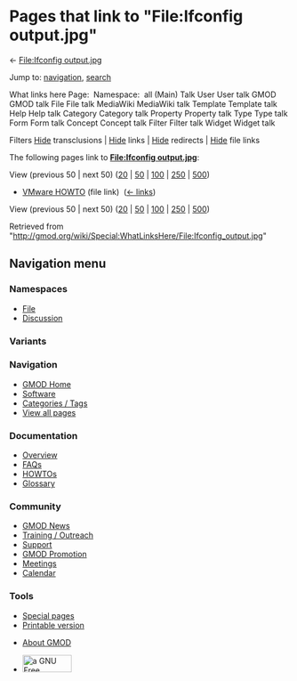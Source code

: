 <div id="mw-page-base" class="noprint">

</div>

<div id="mw-head-base" class="noprint">

</div>

<div id="content" class="mw-body" role="main">

<span id="top"></span>

<div id="mw-js-message" style="display:none;">

</div>



# <span dir="auto">Pages that link to "File:Ifconfig output.jpg"</span>

<div id="bodyContent">

<div id="contentSub">

← [File:Ifconfig
output.jpg](/wiki/File:Ifconfig_output.jpg "File:Ifconfig output.jpg")

</div>

<div id="jump-to-nav" class="mw-jump">

Jump to: [navigation](#mw-navigation), [search](#p-search)

</div>

<div id="mw-content-text">

What links here Page:  Namespace:  all (Main) Talk User User talk GMOD
GMOD talk File File talk MediaWiki MediaWiki talk Template Template talk
Help Help talk Category Category talk Property Property talk Type Type
talk Form Form talk Concept Concept talk Filter Filter talk Widget
Widget talk

Filters
[Hide](/mediawiki/index.php?title=Special:WhatLinksHere/File:Ifconfig_output.jpg&hidetrans=1 "Special:WhatLinksHere/File:Ifconfig output.jpg")
transclusions \|
[Hide](/mediawiki/index.php?title=Special:WhatLinksHere/File:Ifconfig_output.jpg&hidelinks=1 "Special:WhatLinksHere/File:Ifconfig output.jpg")
links \|
[Hide](/mediawiki/index.php?title=Special:WhatLinksHere/File:Ifconfig_output.jpg&hideredirs=1 "Special:WhatLinksHere/File:Ifconfig output.jpg")
redirects \|
[Hide](/mediawiki/index.php?title=Special:WhatLinksHere/File:Ifconfig_output.jpg&hideimages=1 "Special:WhatLinksHere/File:Ifconfig output.jpg")
file links

The following pages link to **[File:Ifconfig
output.jpg](/wiki/File:Ifconfig_output.jpg "File:Ifconfig output.jpg")**:

View (previous 50 \| next 50)
([20](/mediawiki/index.php?title=Special:WhatLinksHere/File:Ifconfig_output.jpg&limit=20 "Special:WhatLinksHere/File:Ifconfig output.jpg")
\|
[50](/mediawiki/index.php?title=Special:WhatLinksHere/File:Ifconfig_output.jpg&limit=50 "Special:WhatLinksHere/File:Ifconfig output.jpg")
\|
[100](/mediawiki/index.php?title=Special:WhatLinksHere/File:Ifconfig_output.jpg&limit=100 "Special:WhatLinksHere/File:Ifconfig output.jpg")
\|
[250](/mediawiki/index.php?title=Special:WhatLinksHere/File:Ifconfig_output.jpg&limit=250 "Special:WhatLinksHere/File:Ifconfig output.jpg")
\|
[500](/mediawiki/index.php?title=Special:WhatLinksHere/File:Ifconfig_output.jpg&limit=500 "Special:WhatLinksHere/File:Ifconfig output.jpg"))

- [VMware HOWTO](/wiki/VMware_HOWTO "VMware HOWTO") (file link) ‎
  <span class="mw-whatlinkshere-tools">([←
  links](/mediawiki/index.php?title=Special:WhatLinksHere&target=VMware+HOWTO "Special:WhatLinksHere"))</span>

View (previous 50 \| next 50)
([20](/mediawiki/index.php?title=Special:WhatLinksHere/File:Ifconfig_output.jpg&limit=20 "Special:WhatLinksHere/File:Ifconfig output.jpg")
\|
[50](/mediawiki/index.php?title=Special:WhatLinksHere/File:Ifconfig_output.jpg&limit=50 "Special:WhatLinksHere/File:Ifconfig output.jpg")
\|
[100](/mediawiki/index.php?title=Special:WhatLinksHere/File:Ifconfig_output.jpg&limit=100 "Special:WhatLinksHere/File:Ifconfig output.jpg")
\|
[250](/mediawiki/index.php?title=Special:WhatLinksHere/File:Ifconfig_output.jpg&limit=250 "Special:WhatLinksHere/File:Ifconfig output.jpg")
\|
[500](/mediawiki/index.php?title=Special:WhatLinksHere/File:Ifconfig_output.jpg&limit=500 "Special:WhatLinksHere/File:Ifconfig output.jpg"))

</div>

<div class="printfooter">

Retrieved from
"<http://gmod.org/wiki/Special:WhatLinksHere/File:Ifconfig_output.jpg>"

</div>

<div id="catlinks" class="catlinks catlinks-allhidden">

</div>

<div class="visualClear">

</div>

</div>

</div>

<div id="mw-navigation">

## Navigation menu

<div id="mw-head">



<div id="left-navigation">

<div id="p-namespaces" class="vectorTabs" role="navigation"
aria-labelledby="p-namespaces-label">

### Namespaces

- <span id="ca-nstab-image"><a href="/wiki/File:Ifconfig_output.jpg" accesskey="c"
  title="View the file page [c]">File</a></span>
- <span id="ca-talk"><a
  href="/mediawiki/index.php?title=File_talk:Ifconfig_output.jpg&amp;action=edit&amp;redlink=1"
  accesskey="t"
  title="Discussion about the content page [t]">Discussion</a></span>

</div>

<div id="p-variants" class="vectorMenu emptyPortlet" role="navigation"
aria-labelledby="p-variants-label">

### 

### Variants[](#)

<div class="menu">

</div>

</div>

</div>

<div id="right-navigation">





</div>



</div>

</div>

</div>

<div id="mw-panel">

<div id="p-logo" role="banner">

<a href="/wiki/Main_Page"
style="background-image: url(http://gmod.org/images/GMOD-cogs.png);"
title="Visit the main page"></a>

</div>

<div id="p-Navigation" class="portal" role="navigation"
aria-labelledby="p-Navigation-label">

### Navigation

<div class="body">

- <span id="n-GMOD-Home">[GMOD Home](/wiki/Main_Page)</span>
- <span id="n-Software">[Software](/wiki/GMOD_Components)</span>
- <span id="n-Categories-.2F-Tags">[Categories /
  Tags](/wiki/Categories)</span>
- <span id="n-View-all-pages">[View all
  pages](/wiki/Special:AllPages)</span>

</div>

</div>

<div id="p-Documentation" class="portal" role="navigation"
aria-labelledby="p-Documentation-label">

### Documentation

<div class="body">

- <span id="n-Overview">[Overview](/wiki/Overview)</span>
- <span id="n-FAQs">[FAQs](/wiki/Category:FAQ)</span>
- <span id="n-HOWTOs">[HOWTOs](/wiki/Category:HOWTO)</span>
- <span id="n-Glossary">[Glossary](/wiki/Glossary)</span>

</div>

</div>

<div id="p-Community" class="portal" role="navigation"
aria-labelledby="p-Community-label">

### Community

<div class="body">

- <span id="n-GMOD-News">[GMOD News](/wiki/GMOD_News)</span>
- <span id="n-Training-.2F-Outreach">[Training /
  Outreach](/wiki/Training_and_Outreach)</span>
- <span id="n-Support">[Support](/wiki/Support)</span>
- <span id="n-GMOD-Promotion">[GMOD
  Promotion](/wiki/GMOD_Promotion)</span>
- <span id="n-Meetings">[Meetings](/wiki/Meetings)</span>
- <span id="n-Calendar">[Calendar](/wiki/Calendar)</span>

</div>

</div>

<div id="p-tb" class="portal" role="navigation"
aria-labelledby="p-tb-label">

### Tools

<div class="body">

- <span id="t-specialpages"><a href="/wiki/Special:SpecialPages" accesskey="q"
  title="A list of all special pages [q]">Special pages</a></span>
- <span id="t-print"><a
  href="/mediawiki/index.php?title=Special:WhatLinksHere/File:Ifconfig_output.jpg&amp;printable=yes"
  rel="alternate" accesskey="p"
  title="Printable version of this page [p]">Printable version</a></span>

</div>

</div>

</div>

</div>

<div id="footer" role="contentinfo">

- <span id="footer-places-about">[About
  GMOD](/wiki/GMOD:About "GMOD:About")</span>

<!-- -->

- <span id="footer-copyrightico">[<img src="http://www.gnu.org/graphics/gfdl-logo-small.png" width="88"
  height="31" alt="a GNU Free Documentation License" />](http://www.gnu.org/licenses/fdl-1.3.html)</span>




</div>
